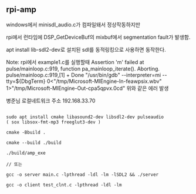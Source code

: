 ## rpi-amp

windows에서 minisdl_audio.c가 컴파일돼서 정상작동하지만

rpi에서 런타임에 DSP_GetDeviceBuf의 mixbuf에서 segmentation fault가 발생함.

apt install lib-sdl2-dev로 설치된 sdl를 동적링킹으로 사용하면 동작한다.


Note: 
rpi에서 example1.c를 실행할때 
Assertion 'm' failed at pulse/mainloop.c:919, function pa_mainloop_iterate(). Aborting.
pulse/mainloop.c:919,[1] + Done                       "/usr/bin/gdb" --interpreter=mi --tty=${DbgTerm} 0<"/tmp/Microsoft-MIEngine-In-feawpsix.wbv" 1>"/tmp/Microsoft-MIEngine-Out-cpa5qpvx.0cd"
위와 같은 에러 발생

병준님 로컬네트워크 주소 192.168.33.70

```

sudo apt install cmake libasound2-dev libsdl2-dev pulseaudio
( sox libsox-fmt-mp3 freeglut3-dev )

cmake -Bbuild .

cmake --build ./build

./build/amp_exe

// 또는

gcc -o server main.c -lpthread -ldl -lm -lSDL2 && ./server

gcc -o client test_clnt.c -lpthread -ldl -lm

```